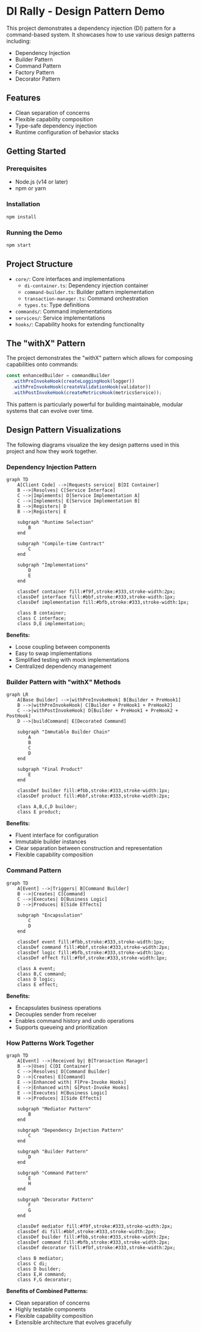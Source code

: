 # DI Rally - Design Pattern Demo

This project demonstrates a dependency injection (DI) pattern for a command-based system. It showcases how to use various design patterns including:

- Dependency Injection
- Builder Pattern
- Command Pattern
- Factory Pattern
- Decorator Pattern

## Features

- Clean separation of concerns
- Flexible capability composition
- Type-safe dependency injection
- Runtime configuration of behavior stacks

## Getting Started

### Prerequisites

- Node.js (v14 or later)
- npm or yarn

### Installation

```bash
npm install
```

### Running the Demo

```bash
npm start
```

## Project Structure

- `core/`: Core interfaces and implementations
  - `di-container.ts`: Dependency injection container
  - `command-builder.ts`: Builder pattern implementation
  - `transaction-manager.ts`: Command orchestration
  - `types.ts`: Type definitions
- `commands/`: Command implementations
- `services/`: Service implementations
- `hooks/`: Capability hooks for extending functionality

## The "withX" Pattern

The project demonstrates the "withX" pattern which allows for composing capabilities onto commands:

```typescript
const enhancedBuilder = commandBuilder
  .withPreInvokeHook(createLoggingHook(logger))
  .withPreInvokeHook(createValidationHook(validator))
  .withPostInvokeHook(createMetricsHook(metricsService));
```

This pattern is particularly powerful for building maintainable, modular systems that can evolve over time.

## Design Pattern Visualizations

The following diagrams visualize the key design patterns used in this project and how they work together.

### Dependency Injection Pattern

```mermaid
graph TD
    A[Client Code] -->|Requests service| B[DI Container]
    B -->|Resolves| C[Service Interface]
    C -->|Implements| D[Service Implementation A]
    C -->|Implements| E[Service Implementation B]
    B -->|Registers| D
    B -->|Registers| E
    
    subgraph "Runtime Selection"
        B
    end
    
    subgraph "Compile-time Contract"
        C
    end
    
    subgraph "Implementations"
        D
        E
    end
    
    classDef container fill:#f9f,stroke:#333,stroke-width:2px;
    classDef interface fill:#bbf,stroke:#333,stroke-width:1px;
    classDef implementation fill:#bfb,stroke:#333,stroke-width:1px;
    
    class B container;
    class C interface;
    class D,E implementation;
```

**Benefits:**
- Loose coupling between components
- Easy to swap implementations
- Simplified testing with mock implementations
- Centralized dependency management

### Builder Pattern with "withX" Methods

```mermaid
graph LR
    A[Base Builder] -->|withPreInvokeHook| B[Builder + PreHook1]
    B -->|withPreInvokeHook| C[Builder + PreHook1 + PreHook2]
    C -->|withPostInvokeHook| D[Builder + PreHook1 + PreHook2 + PostHook]
    D -->|buildCommand| E[Decorated Command]
    
    subgraph "Immutable Builder Chain"
        A
        B
        C
        D
    end
    
    subgraph "Final Product"
        E
    end
    
    classDef builder fill:#fbb,stroke:#333,stroke-width:1px;
    classDef product fill:#bbf,stroke:#333,stroke-width:2px;
    
    class A,B,C,D builder;
    class E product;
```

**Benefits:**
- Fluent interface for configuration
- Immutable builder instances
- Clear separation between construction and representation
- Flexible capability composition

### Command Pattern

```mermaid
graph TD
    A[Event] -->|Triggers| B[Command Builder]
    B -->|Creates| C[Command]
    C -->|Executes| D[Business Logic]
    D -->|Produces| E[Side Effects]
    
    subgraph "Encapsulation"
        C
        D
    end
    
    classDef event fill:#fbb,stroke:#333,stroke-width:1px;
    classDef command fill:#bbf,stroke:#333,stroke-width:2px;
    classDef logic fill:#bfb,stroke:#333,stroke-width:1px;
    classDef effect fill:#fbf,stroke:#333,stroke-width:1px;
    
    class A event;
    class B,C command;
    class D logic;
    class E effect;
```

**Benefits:**
- Encapsulates business operations
- Decouples sender from receiver
- Enables command history and undo operations
- Supports queueing and prioritization

### How Patterns Work Together

```mermaid
graph TD
    A[Event] -->|Received by| B[Transaction Manager]
    B -->|Uses| C[DI Container]
    C -->|Resolves| D[Command Builder]
    D -->|Creates| E[Command]
    E -->|Enhanced with| F[Pre-Invoke Hooks]
    E -->|Enhanced with| G[Post-Invoke Hooks]
    E -->|Executes| H[Business Logic]
    H -->|Produces| I[Side Effects]
    
    subgraph "Mediator Pattern"
        B
    end
    
    subgraph "Dependency Injection Pattern"
        C
    end
    
    subgraph "Builder Pattern"
        D
    end
    
    subgraph "Command Pattern"
        E
        H
    end
    
    subgraph "Decorator Pattern"
        F
        G
    end
    
    classDef mediator fill:#f9f,stroke:#333,stroke-width:2px;
    classDef di fill:#bbf,stroke:#333,stroke-width:2px;
    classDef builder fill:#fbb,stroke:#333,stroke-width:2px;
    classDef command fill:#bfb,stroke:#333,stroke-width:2px;
    classDef decorator fill:#fbf,stroke:#333,stroke-width:2px;
    
    class B mediator;
    class C di;
    class D builder;
    class E,H command;
    class F,G decorator;
```

**Benefits of Combined Patterns:**
- Clean separation of concerns
- Highly testable components
- Flexible capability composition
- Extensible architecture that evolves gracefully
